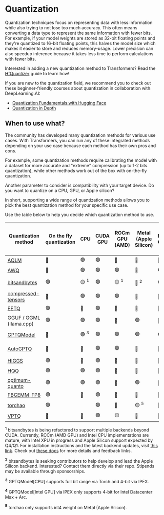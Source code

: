<!--Copyright 2023 The HuggingFace Team. All rights reserved.

Licensed under the Apache License, Version 2.0 (the "License"); you may not use this file except in compliance with
the License. You may obtain a copy of the License at

http://www.apache.org/licenses/LICENSE-2.0

Unless required by applicable law or agreed to in writing, software distributed under the License is distributed on
an "AS IS" BASIS, WITHOUT WARRANTIES OR CONDITIONS OF ANY KIND, either express or implied. See the License for the
specific language governing permissions and limitations under the License.

⚠️ Note that this file is in Markdown but contain specific syntax for our doc-builder (similar to MDX) that may not be
rendered properly in your Markdown viewer.

-->

# Quantization

Quantization techniques focus on representing data with less information while also trying to not lose too much accuracy. This often means converting a data type to represent the same information with fewer bits. For example, if your model weights are stored as 32-bit floating points and they're quantized to 16-bit floating points, this halves the model size which makes it easier to store and reduces memory-usage. Lower precision can also speedup inference because it takes less time to perform calculations with fewer bits.

<Tip>

Interested in adding a new quantization method to Transformers? Read the [HfQuantizer](./contribute) guide to learn how!

</Tip>

<Tip>

If you are new to the quantization field, we recommend you to check out these beginner-friendly courses about quantization in collaboration with DeepLearning.AI:

* [Quantization Fundamentals with Hugging Face](https://www.deeplearning.ai/short-courses/quantization-fundamentals-with-hugging-face/)
* [Quantization in Depth](https://www.deeplearning.ai/short-courses/quantization-in-depth/)

</Tip>

## When to use what?

The community has developed many quantization methods for various use cases. With Transformers, you can run any of these integrated methods depending on your use case because each method has their own pros and cons.

For example, some quantization methods require calibrating the model with a dataset for more accurate and "extreme" compression (up to 1-2 bits quantization), while other methods work out of the box with on-the-fly quantization.

Another parameter to consider is compatibility with your target device. Do you want to quantize on a CPU, GPU, or Apple silicon?

In short, supporting a wide range of quantization methods allows you to pick the best quantization method for your specific use case.

Use the table below to help you decide which quantization method to use.

| Quantization method                        | On the fly quantization | CPU             | CUDA GPU | ROCm GPU (AMD)  | Metal (Apple Silicon)              | Intel GPU       | torch.compile() | Number of bits | Supports fine-tuning (through PEFT) | Serializable with 🤗 transformers | 🤗 transformers support | Link to library                             |
|--------------------------------------------|-------------------------|-----------------|----------|-----------------|------------------------------------|-----------------|-------------------------|----------------|-------------------------------------|--------------|------------------------|---------------------------------------------|
| [AQLM](./aqlm.md)                             | 🔴                       | 🟢              |     🟢     | 🔴              | 🔴                                 | 🔴              | 🟢                      | 1 / 2          | 🟢                                   | 🟢            | 🟢                      | https://github.com/Vahe1994/AQLM            |
| [AWQ](./awq.md)                               | 🔴                       | 🟢              | 🟢        | 🟢              | 🔴                                 | 🟢              | ?                       | 4              | 🟢                                   | 🟢            | 🟢                      | https://github.com/casper-hansen/AutoAWQ    |
| [bitsandbytes](./bitsandbytes.md)             | 🟢            | 🟡 <sup>1</sup> |     🟢     | 🟡 <sup>1</sup> | 🔴 <sup>2</sup>                    | 🟡 <sup>1</sup> | 🔴 <sup>1</sup>         | 4 / 8          | 🟢                                   | 🟢            | 🟢                      | https://github.com/bitsandbytes-foundation/bitsandbytes |
| [compressed-tensors](./compressed_tensors.md) | 🔴                       | 🟢              |     🟢     | 🟢              | 🔴                                 | 🔴              | 🔴                       | 1 / 8          | 🟢                                   | 🟢            | 🟢                      | https://github.com/neuralmagic/compressed-tensors |
| [EETQ](./eetq.md)                             | 🟢                       | 🔴              | 🟢        | 🔴              | 🔴                                 | 🔴              | ?                       | 8              | 🟢                                   | 🟢            | 🟢                      | https://github.com/NetEase-FuXi/EETQ        |
| GGUF / GGML (llama.cpp)                    | 🟢                       | 🟢              | 🟢        | 🔴              | 🟢                                 | 🔴              | 🔴                       | 1 / 8          | 🔴                                   | [See GGUF section](../gguf)                | [See GGUF section](../gguf)                      | https://github.com/ggerganov/llama.cpp      |
| [GPTQModel](./gptq.md)                        | 🔴                       | 🟢 <sup>3</sup> | 🟢        | 🟢              | 🟢                                 | 🟢 <sup>4</sup>  | 🔴                       | 2 / 3 / 4 / 8  | 🟢                                   | 🟢            | 🟢                      | https://github.com/ModelCloud/GPTQModel        |
| [AutoGPTQ](./gptq.md)                         | 🔴                       | 🔴              | 🟢        | 🟢              | 🔴                                 | 🔴              | 🔴                       | 2 / 3 / 4 / 8  | 🟢                                   | 🟢            | 🟢                      | https://github.com/AutoGPTQ/AutoGPTQ        |
| [HIGGS](./higgs.md)                           | 🟢                       | 🔴              | 🟢        | 🔴              | 🔴                                 | 🔴              | 🟢                       | 2 / 4          | 🔴                                   | 🟢            | 🟢                      | https://github.com/HanGuo97/flute           |       
| [HQQ](./hqq.md)                               | 🟢                       | 🟢              | 🟢        | 🔴              | 🔴                                 | 🔴              | 🟢                       | 1 / 8          | 🟢                                   | 🔴            | 🟢                      | https://github.com/mobiusml/hqq/            |
| [optimum-quanto](./quanto.md)                 | 🟢                       | 🟢              | 🟢        | 🔴              | 🟢                                 | 🔴              | 🟢                       | 2 / 4 / 8      | 🔴                                   | 🔴            | 🟢                      | https://github.com/huggingface/optimum-quanto       |
| [FBGEMM_FP8](./fbgemm_fp8.md)              | 🟢                       | 🔴              | 🟢        | 🔴              | 🔴                                 | 🔴              | 🔴                        | 8              | 🔴                                   | 🟢            | 🟢                      | https://github.com/pytorch/FBGEMM       |
| [torchao](./torchao.md)                    | 🟢                       |                 | 🟢        | 🔴              | 🟡 <sup>5</sup> | 🔴              |                       | 4 / 8          |                                   | 🟢🔴           | 🟢                      | https://github.com/pytorch/ao       |
| [VPTQ](./vptq.md)                             | 🔴                       | 🔴              |     🟢     | 🟡              | 🔴                                 | 🔴              | 🟢                      | 1 / 8          | 🔴                                   | 🟢            | 🟢                      | https://github.com/microsoft/VPTQ            |

<Tip>
  
**<sup>1</sup>** bitsandbytes is being refactored to support multiple backends beyond CUDA. Currently, ROCm (AMD GPU) and Intel CPU implementations are mature, with Intel XPU in progress and Apple Silicon support expected by Q4/Q1. For installation instructions and the latest backend updates, visit [this link](https://huggingface.co/docs/bitsandbytes/main/en/installation#multi-backend). Check out [these docs](https://huggingface.co/docs/bitsandbytes/main/en/non_cuda_backends) for more details and feedback links.

</Tip>

<Tip>

**<sup>2</sup>** bitsandbytes is seeking contributors to help develop and lead the Apple Silicon backend. Interested? Contact them directly via their repo. Stipends may be available through sponsorships.

</Tip>

<Tip>

**<sup>3</sup>** GPTQModel[CPU] supports full bit range via Torch and 4-bit via IPEX.

</Tip>

<Tip>

**<sup>4</sup>** GPTQModel[Intel GPU] via IPEX only supports 4-bit for Intel Datacenter Max + Arc.

</Tip>

<Tip>

**<sup>5</sup>** torchao only supports int4 weight on Metal (Apple Silicon).

</Tip>

